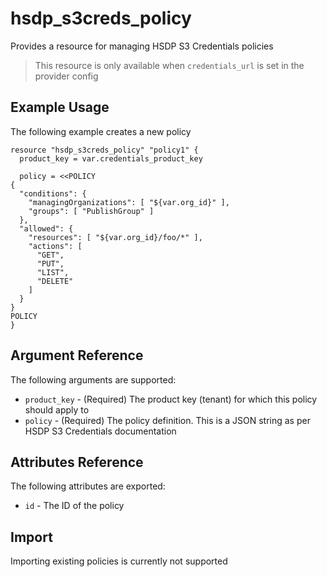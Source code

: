 # hsdp_s3creds_policy
Provides a resource for managing HSDP S3 Credentials policies

> This resource is only available when `credentials_url` is set in the provider config

## Example Usage

The following example creates a new policy

```hcl
resource "hsdp_s3creds_policy" "policy1" {
  product_key = var.credentials_product_key

  policy = <<POLICY
{
  "conditions": {
    "managingOrganizations": [ "${var.org_id}" ],
    "groups": [ "PublishGroup" ]
  },
  "allowed": {
    "resources": [ "${var.org_id}/foo/*" ],
    "actions": [
      "GET",
      "PUT",
      "LIST",
      "DELETE"
    ]
  }
}
POLICY
}
```

## Argument Reference

The following arguments are supported:

* `product_key` - (Required) The product key (tenant) for which this policy should apply to
* `policy` - (Required) The policy definition. This is a JSON string as per HSDP S3 Credentials documentation


## Attributes Reference

The following attributes are exported:

* `id` - The ID of the policy

## Import

Importing existing policies is currently not supported
